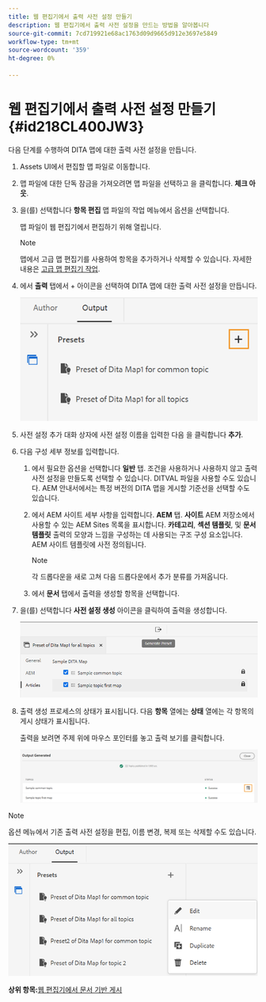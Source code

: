 ```yaml
---
title: 웹 편집기에서 출력 사전 설정 만들기
description: 웹 편집기에서 출력 사전 설정을 만드는 방법을 알아봅니다
source-git-commit: 7cd719921e68ac1763d09d9665d912e3697e5849
workflow-type: tm+mt
source-wordcount: '359'
ht-degree: 0%

---
```



# 웹 편집기에서 출력 사전 설정 만들기 {#id218CL400JW3}

다음 단계를 수행하여 DITA 맵에 대한 출력 사전 설정을 만듭니다.

1. Assets UI에서 편집할 맵 파일로 이동합니다.

1. 맵 파일에 대한 단독 잠금을 가져오려면 맵 파일을 선택하고 을 클릭합니다. **체크 아웃**.

1. 을(를) 선택합니다 **항목 편집** 맵 파일의 작업 메뉴에서 옵션을 선택합니다.

   맵 파일이 웹 편집기에서 편집하기 위해 열립니다.

   >[!NOTE]
   >
   > 맵에서 고급 맵 편집기를 사용하여 항목을 추가하거나 삭제할 수 있습니다. 자세한 내용은 [고급 맵 편집기 작업](map-editor-advanced-map-editor.md#).

1. 에서 **출력** 탭에서 + 아이콘을 선택하여 DITA 맵에 대한 출력 사전 설정을 만듭니다.

   ![](images/output-tab-preset_cs.png)

1. 사전 설정 추가 대화 상자에 사전 설정 이름을 입력한 다음 을 클릭합니다 **추가**.

1. 다음 구성 세부 정보를 입력합니다.

   1. 에서 필요한 옵션을 선택합니다 **일반** 탭. 조건을 사용하거나 사용하지 않고 출력 사전 설정을 만들도록 선택할 수 있습니다. DITVAL 파일을 사용할 수도 있습니다. AEM 안내서에서는 특정 버전의 DITA 맵을 게시할 기준선을 선택할 수도 있습니다.
   1. 에서 AEM 사이트 세부 사항을 입력합니다. **AEM** 탭. **사이트** AEM 저장소에서 사용할 수 있는 AEM Sites 목록을 표시합니다. **카테고리**, **섹션 템플릿**, 및 **문서 템플릿** 출력의 모양과 느낌을 구성하는 데 사용되는 구조 구성 요소입니다. AEM 사이트 템플릿에 사전 정의됩니다.

      >[!NOTE]
      >
      > 각 드롭다운을 새로 고쳐 다음 드롭다운에서 추가 분류를 가져옵니다.

   1. 에서 **문서** 탭에서 출력을 생성할 항목을 선택합니다.
1. 을(를) 선택합니다 **사전 설정 생성** 아이콘을 클릭하여 출력을 생성합니다.

   ![](images/add-preset-articles-tab_cs.png)

1. 출력 생성 프로세스의 상태가 표시됩니다. 다음 **항목** 열에는 **상태** 열에는 각 항목의 게시 상태가 표시됩니다.

   출력을 보려면 주제 위에 마우스 포인터를 놓고 출력 보기를 클릭합니다.

   ![](images/add-preset-output-generated_cs.png)


>[!NOTE]
>
> 옵션 메뉴에서 기존 출력 사전 설정을 편집, 이름 변경, 복제 또는 삭제할 수도 있습니다.

![](images/edit-preset_cs.png)

**상위 항목:**[&#x200B;웹 편집기에서 문서 기반 게시](web-editor-article-publishing.md)

